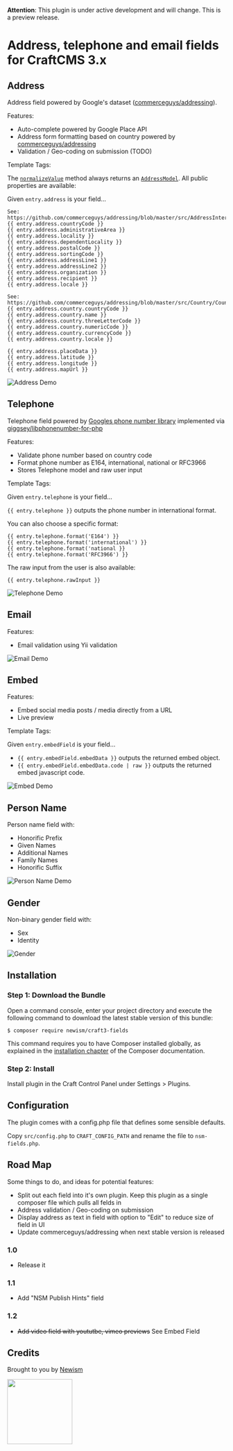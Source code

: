 **Attention**: This plugin is under active development and will change. This is a preview release.

# Address, telephone and email fields for CraftCMS 3.x

## Address

Address field powered by Google's dataset ([commerceguys/addressing](https://github.com/commerceguys/addressing)).

Features:

* Auto-complete powered by Google Place API
* Address form formatting based on country powered by [commerceguys/addressing](https://github.com/commerceguys/addressing)
* Validation / Geo-coding on submission (TODO)

Template Tags:

The [`normalizeValue`](./src/fields/Address.php#L504) method always returns an [`AddressModel`](./src/models/AddressModel.php). All public properties are available:

Given `entry.address` is your field…

```
See: https://github.com/commerceguys/addressing/blob/master/src/AddressInterface.php
{{ entry.address.countryCode }}
{{ entry.address.administrativeArea }}
{{ entry.address.locality }}
{{ entry.address.dependentLocality }}
{{ entry.address.postalCode }}
{{ entry.address.sortingCode }}
{{ entry.address.addressLine1 }}
{{ entry.address.addressLine2 }}
{{ entry.address.organization }}
{{ entry.address.recipient }}
{{ entry.address.locale }}

See: https://github.com/commerceguys/addressing/blob/master/src/Country/Country.php
{{ entry.address.country.countryCode }}
{{ entry.address.country.name }}
{{ entry.address.country.threeLetterCode }}
{{ entry.address.country.numericCode }}
{{ entry.address.country.currencyCode }}
{{ entry.address.country.locale }}

{{ entry.address.placeData }}
{{ entry.address.latitude }}
{{ entry.address.longitude }}
{{ entry.address.mapUrl }}

```

![Address Demo](resources/img/address-demo.gif)

## Telephone

Telephone field powered by [Googles phone number library](https://github.com/googlei18n/libphonenumber) implemented via [giggsey/libphonenumber-for-php](https://github.com/giggsey/libphonenumber-for-php)

Features:

* Validate phone number based on country code
* Format phone number as E164, international, national or RFC3966
* Stores Telephone model and raw user input

Template Tags:

Given `entry.telephone` is your field…

`{{ entry.telephone }}` outputs the phone number in international format.

You can also choose a specific format:

```
{{ entry.telephone.format('E164') }}
{{ entry.telephone.format('international') }}
{{ entry.telephone.format('national }}
{{ entry.telephone.format('RFC3966') }}
```

The raw input from the user is also available:

```{{ entry.telephone.rawInput }}```

![Telephone Demo](resources/img/telephone-demo.gif)

## Email

Features:

* Email validation using Yii validation

![Email Demo](resources/img/email-demo.gif)

## Embed

Features:

* Embed social media posts / media directly from a URL
* Live preview

Template Tags:

Given `entry.embedField` is your field…

* `{{ entry.embedField.embedData }}` outputs the returned embed object.
* `{{ entry.embedField.embedData.code | raw }}` outputs the returned embed javascript code.

![Embed Demo](resources/img/embed-demo.gif)

## Person Name

Person name field with:

* Honorific Prefix
* Given Names
* Additional Names
* Family Names
* Honorific Suffix

![Person Name Demo](resources/img/person-name-field.png)

## Gender

Non-binary gender field with:

* Sex
* Identity

![Gender](resources/img/gender-field.png)

## Installation

### Step 1: Download the Bundle

Open a command console, enter your project directory and execute the
following command to download the latest stable version of this bundle:

```console
$ composer require newism/craft3-fields
```

This command requires you to have Composer installed globally, as explained
in the [installation chapter](https://getcomposer.org/doc/00-intro.md)
of the Composer documentation.

### Step 2: Install

Install plugin in the Craft Control Panel under Settings > Plugins.
 
## Configuration

The plugin comes with a config.php file that defines some sensible defaults. 

Copy `src/config.php` to `CRAFT_CONFIG_PATH` and rename the file to `nsm-fields.php`.

## Road Map

Some things to do, and ideas for potential features:

* Split out each field into it's own plugin. Keep this plugin as a single composer file which pulls all felds in
* Address validation / Geo-coding on submission
* Display address as text in field with option to "Edit" to reduce size of field in UI
* Update commerceguys/addressing when next stable version is released

### 1.0

* Release it

### 1.1

* Add "NSM Publish Hints" field

### 1.2

* ~~Add video field with yoututbe, vimeo previews~~ See Embed Field

## Credits

Brought to you by [Newism](http://newism.com.au)

[<img src="http://newism.com.au/uploads/content/newism-logo.png" width="150px" />](http://newism.com.au/)
